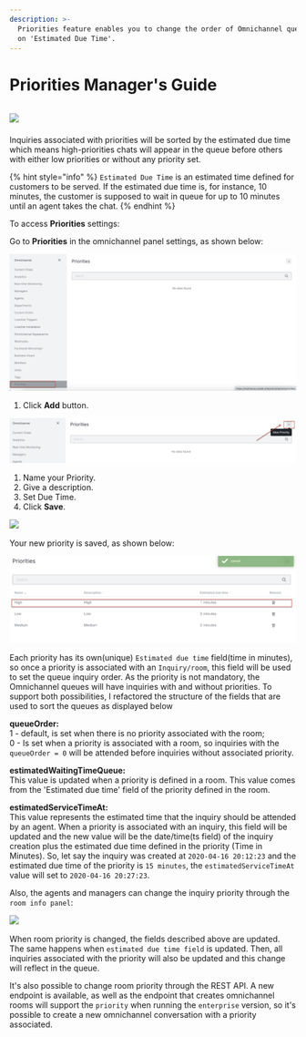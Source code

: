 ```yaml
---
description: >-
  Priorities feature enables you to change the order of Omnichannel queues based
  on 'Estimated Due Time'.
---
```


# Priorities Manager's Guide

## ![](<../../.gitbook/assets/2021-06-10\_22-31-38 (3) (3) (3) (3) (3) (3) (3) (3) (3) (2) (3) (1) (1) (1) (12) (1).jpg>)

Inquiries associated with priorities will be sorted by the estimated due time which means high-priorities chats will appear in the queue before others with either low priorities or without any priority set.

{% hint style="info" %}
`Estimated Due Time` is an estimated time defined for customers to be served. If the estimated due time is, for instance, 10 minutes, the customer is supposed to wait in queue for up to 10 minutes until an agent takes the chat.
{% endhint %}

To access **Priorities** settings:

Go to **Priorities** in the omnichannel panel settings, as shown below:

![](<../../.gitbook/assets/image (42).png>)

1. Click **Add** button.

![](<../../.gitbook/assets/image (43) (1).png>)

1. Name your Priority.
2. Give a description.
3. Set Due Time.
4. Click **Save**.

![](<../../.gitbook/assets/image (47) (1) (1).png>)

Your new priority is saved, as shown below:

![](<../../.gitbook/assets/image (44).png>)

Each priority has its own(unique) `Estimated due time` field(time in minutes), so once a priority is associated with an `Inquiry/room`, this field will be used to set the queue inquiry order. As the priority is not mandatory, the Omnichannel queues will have inquiries with and without priorities. To support both possibilities, I refactored the structure of the fields that are used to sort the queues as displayed below

**queueOrder:**\
1 - default, is set when there is no priority associated with the room;\
0 - Is set when a priority is associated with a room, so inquiries with the `queueOrder = 0` will be attended before inquiries without associated priority.

**estimatedWaitingTimeQueue:**\
This value is updated when a priority is defined in a room. This value comes from the 'Estimated due time' field of the priority defined in the room.

**estimatedServiceTimeAt:**\
This value represents the estimated time that the inquiry should be attended by an agent. When a priority is associated with an inquiry, this field will be updated and the new value will be the date/time(ts field) of the inquiry creation plus the estimated due time defined in the priority (Time in Minutes). So, let say the inquiry was created at `2020-04-16 20:12:23` and the estimated due time of the priority is `15 minutes`, the `estimatedServiceTimeAt` value will set to `2020-04-16 20:27:23`.

Also, the agents and managers can change the inquiry priority through the `room info panel`:

![](../../.gitbook/assets/p3.png)

When room priority is changed, the fields described above are updated. The same happens when `estimated due time field` is updated. Then, all inquiries associated with the priority will also be updated and this change will reflect in the queue.

It's also possible to change room priority through the REST API. A new endpoint is available, as well as the endpoint that creates omnichannel rooms will support the `priority` when running the `enterprise` version, so it's possible to create a new omnichannel conversation with a priority associated.
